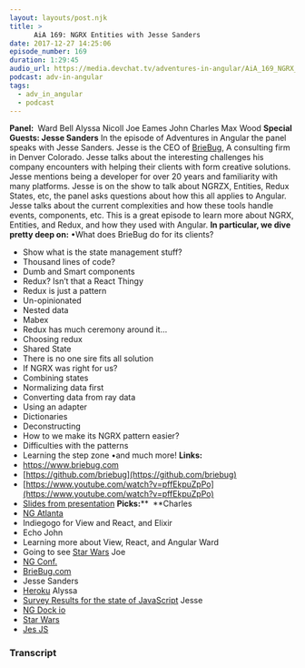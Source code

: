 ```yaml
---
layout: layouts/post.njk
title: >
      AiA 169: NGRX Entities with Jesse Sanders
date: 2017-12-27 14:25:06
episode_number: 169
duration: 1:29:45
audio_url: https://media.devchat.tv/adventures-in-angular/AiA_169_NGRX_Entities_with_Jesse_Sanders.mp3
podcast: adv-in-angular
tags: 
  - adv_in_angular
  - podcast
---
```


 **Panel:&nbsp;** Ward Bell Alyssa Nicoll Joe Eames John Charles Max Wood **Special Guests: Jesse Sanders** In the episode of Adventures in Angular the panel speaks with Jesse Sanders. Jesse is the CEO of [BrieBug](https://www.briebug.com), A consulting firm in Denver Colorado. Jesse talks about the interesting challenges his company encounters with helping their clients with form creative solutions. Jesse mentions being a developer for over 20 years and familiarity with many platforms. Jesse is on the show to talk about NGRZX, Entities, Redux States, etc, the panel asks questions about how this all applies to Angular. Jesse talks about the current complexities and how these tools handle events, components, etc. This is a great episode to learn more about NGRX, Entities, and Redux, and how they used with Angular. **In particular, we dive pretty deep on:** •What does BrieBug do for its clients?
- Show what is the state management stuff?
- Thousand lines of code?
- Dumb and Smart components
- Redux? Isn’t that a React Thingy
- Redux is just a pattern
- Un-opinionated
- Nested data
- Mabex
- Redux has much ceremony around it…
- Choosing redux
- Shared State
- There is no one sire fits all solution
- If NGRX was right for us?
- Combining states
- Normalizing data first
- Converting data from ray data
- Using an adapter
- Dictionaries
- Deconstructing
- How to we make its NGRX pattern easier?
- Difficulties with the patterns
- Learning the step zone
•and much more! **Links:&nbsp;**
- https://www.briebug.com
- [https://github.com/briebug](https://github.com/briebug)
- [https://www.youtube.com/watch?v=pffEkpuZpPo](https://www.youtube.com/watch?v=pffEkpuZpPo)
- [Slides from presentation](http://briebug.github.io/presentations/conferences/2017/ng-mix/redux-modeling-state/#/)
**Picks:**** &nbsp;**Charles
- [NG Atlanta](http://ng-atl.org)
- Indiegogo for View and React, and Elixir
- Echo
John
- Learning more about View, React, and Angular
Ward
- Going to see [Star Wars](http://www.starwars.com)
Joe
- [NG Conf.](https://www.ng-conf.org)
- [BrieBug.com](http://BrieBug.com)
- Jesse Sanders
- [Heroku](https://www.heroku.com)
Alyssa
- [Survey Results for the state of JavaScript](https://stateofjs.com)
Jesse
- [NG Dock io](https://www.npmjs.com/package/ng-dock-panel)
- [Star Wars](http://www.starwars.com)
- [Jes JS](https://www.npmjs.com/package/node-jes)


### Transcript


